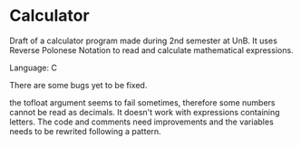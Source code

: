 # Calculator
Draft of a calculator program made during 2nd semester at UnB. It uses Reverse Polonese Notation to read and calculate mathematical expressions.

Language: C

There are some bugs yet to be fixed.

the tofloat argument seems to fail sometimes, therefore some numbers cannot be read as decimals.
It doesn't work with expressions containing letters.
The code and comments need improvements and the variables needs to be rewrited following a pattern.
